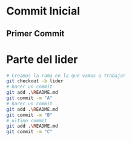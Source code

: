 # Commit Inicial

## Primer Commit 

# Parte del lider
```bash
# Creamos la rama en la que vamos a trabajar
git checkout -b lider
# hacer un commit
git add .\README.md
git commit -m "A"
# hacer un commit
git add .\README.md
git commit -m "B"
# ultimo commit
git add .\README.md
git commit -m "C"
```